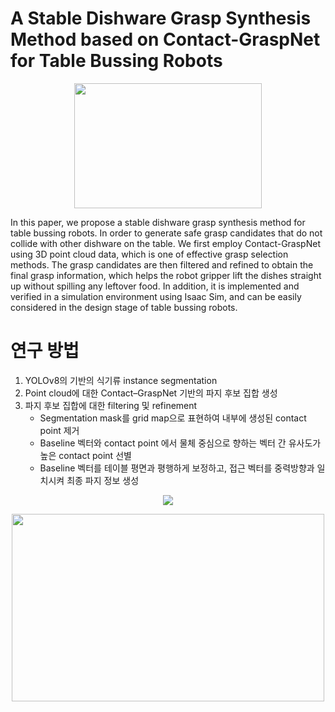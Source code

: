 
# A Stable Dishware Grasp Synthesis Method based on Contact-GraspNet for Table Bussing Robots


<p align="center">
  <img src="https://github.com/ji-eun-lab/KIST-GraspNet/assets/73579127/3e94ac09-4181-4e79-93e8-03bcea8f8829" width="300" height="200">
</p>



In this paper, we propose a stable dishware grasp synthesis method for table bussing robots. In order to generate safe grasp candidates that do not collide with other dishware on the table. We first employ Contact-GraspNet using 3D point cloud data, which is one of effective grasp selection methods. The grasp candidates are then filtered and refined to obtain the final grasp information, which helps the robot gripper lift the dishes straight up without spilling any leftover food. In addition, it is implemented and verified in a simulation environment using Isaac Sim, and can be easily considered in the design stage of table bussing robots.


# 연구 방법
1. YOLOv8의 기반의 식기류 instance segmentation
2. Point cloud에 대한 Contact–GraspNet 기반의 파지 후보 집합 생성
3. 파지 후보 집합에 대한 filtering 및 refinement
	- Segmentation mask를 grid map으로 표현하여 내부에 생성된 contact point 제거
	- Baseline 벡터와 contact point 에서 물체 중심으로 향하는 벡터 간 유사도가 높은 contact point 선별
	- Baseline 벡터를 테이블 평면과 평행하게 보정하고, 접근 벡터를 중력방향과 일치시켜 최종 파지 정보 생성

<p align="center">
  <img src="https://github.com/ji-eun-lab/KIST-GraspNet/assets/73579127/14a3d0dc-1b75-4d2e-a242-ae8a9bcb2ea8" >
</p>

<p align="center">
  <img src="https://github.com/ji-eun-lab/KIST-GraspNet/assets/73579127/3369e890-ed9f-49b4-a15b-24fc20f5b79a" width="500" height="300">
</p>


